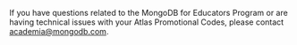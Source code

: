 If you have questions related to the MongoDB for Educators Program or are having technical issues with your Atlas Promotional Codes, please contact [academia@mongodb.com](mailto:academia@mongodb.com).
